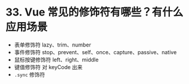 # 33. Vue 常见的修饰符有哪些？有什么应用场景

- 表单修饰符 lazy、trim、number
- 事件修饰符 stop、prevent、self、once、capture、passive、native
- 鼠标按键修饰符 left、right、middle
- 键值修饰符 对 keyCode 出来
- `.sync` 修饰符